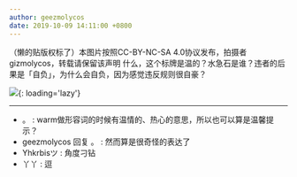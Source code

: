 ```yaml
---
author: geezmolycos
date: 2019-10-09 14:11:00 +0800
---
```


（懒的贴版权标了）本图片按照CC-BY-NC-SA 4.0协议发布，拍摄者gizmolycos，转载请保留该声明 什么，这个标牌是温的？水急石是谁？违者的后果是「自负」，为什么会自负，因为感觉违反规则很自豪？

![](/images/qq-zone/2019-10-09-sign.jpg){: loading='lazy'}

---

- 。 : warm做形容词的时候有温情的、热心的意思，所以也可以算是温馨提示？
- geezmolycos 回复 。 : 然而算是很奇怪的表达了
- Yhkrbisツ : 角度刁钻
- 丫丫 : 逗
